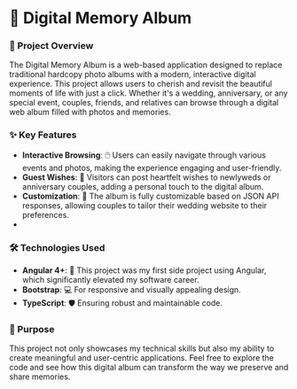 # 📸 Digital Memory Album


### 🌟 Project Overview
The Digital Memory Album is a web-based application designed to replace traditional hardcopy photo albums with a modern, interactive digital experience. This project allows users to cherish and revisit the beautiful moments of life with just a click. Whether it's a wedding, anniversary, or any special event, couples, friends, and relatives can browse through a digital web album filled with photos and memories.


### ✨ Key Features
- **Interactive Browsing**: 🖱️ Users can easily navigate through various events and photos, making the experience engaging and user-friendly.
- **Guest Wishes**: 💌  Visitors can post heartfelt wishes to newlyweds or anniversary couples, adding a personal touch to the digital album.
- **Customization**: 🎨 The album is fully customizable based on JSON API responses, allowing couples to tailor their wedding website to their preferences.
- 

### 🛠️ Technologies Used
* **Angular 4+**: 🚀 This project was my first side project using Angular, which significantly elevated my software career.
* **Bootstrap**: 💻 For responsive and visually appealing design.
* **TypeScript**: 🛡️ Ensuring robust and maintainable code.
  

### 🎯 Purpose
This project not only showcases my technical skills but also my ability to create meaningful and user-centric applications. Feel free to explore the code and see how this digital album can transform the way we preserve and share memories.
